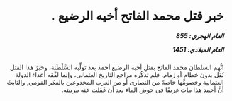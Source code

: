 <h1 dir="rtl">خبر قتل محمد الفاتح أخيه الرضيع .</h1>

<h5 dir="rtl">العام الهجري:  855

العام الميلادي: 1451

</h5>

<p dir="rtl">اتُّهِم السلطان محمد الفاتح بقتلِ أخيه الرضيع أحمد بعد تولِّيه السَّلْطَنة، وخبَرُ هذا القتل نُقِل بدون خطامٍ أو زمام، فلم تذكُره مراجع التاريخ العثماني، وإنما لفَّقه أعداء الدولة العثمانية وخصومُها خاصةً من النصارى أو من العرب المخدوعين بالفكر القومي, والثابتُ أنَّ أحمد هذا مات غريقًا في حوض الماء بعد أن غَفَلت عنه مربيته.</p></br>
